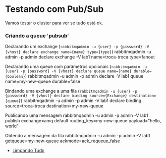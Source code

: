 # Testando com Pub/Sub

Vamos testar o cluster para ver se tudo está ok.

### Criando a queue 'pubsub'

Declarando um exchange (`rabbitmqadmin -u {user} -p {password} -V {vhost} declare exchange name={name} type={type}`)
rabbitmqadmin -u admin -p admin declare exchange -V lab1 name=troca-troca type=fanout

Declarando uma queue com parâmetros opcionais (`rabbitmqadmin -u {user} -p {password} -V {vhost} declare queue name={name} durable={boolean}`)
rabbitmqadmin -u admin -p admin declare -V lab1 queue name=my-new-queue durable=false

Bindando uma exchange a uma fila (`rabbitmqadmin -u {user} -p {password} -V {vhost} declare binding source={Exchange} destination={queue}`)
rabbitmqadmin -u admin -p admin -V lab1 declare binding source=troca-troca destination=my-new-queue

Publicando uma mensagem
rabbitmqadmin -u admin -p admin -V lab1 publish exchange=amq.default routing_key=my-new-queue payload="hello, world"

Obtendo a mensagem da fila
rabbitmqadmin -u admin -p admin -V lab1 getqueue=my-new-queue ackmode=ack_requeue_false


* [Limpando Tudo](13-limpando-tudo.md)